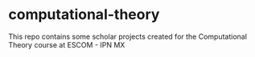 # computational-theory
This repo contains some scholar projects created for the Computational Theory course at ESCOM - IPN MX

